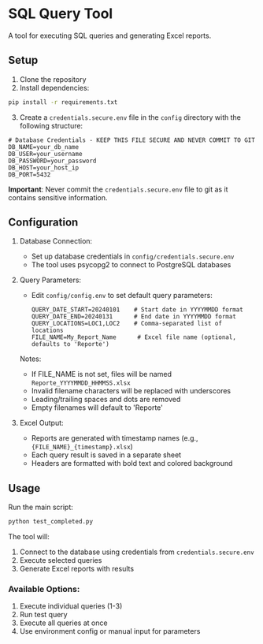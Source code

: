 # SQL Query Tool

A tool for executing SQL queries and generating Excel reports.

## Setup

1. Clone the repository
2. Install dependencies:
```bash
pip install -r requirements.txt
```

3. Create a `credentials.secure.env` file in the `config` directory with the following structure:
```env
# Database Credentials - KEEP THIS FILE SECURE AND NEVER COMMIT TO GIT
DB_NAME=your_db_name
DB_USER=your_username
DB_PASSWORD=your_password
DB_HOST=your_host_ip
DB_PORT=5432
```

**Important**: Never commit the `credentials.secure.env` file to git as it contains sensitive information.

## Configuration

1. Database Connection:
   - Set up database credentials in `config/credentials.secure.env`
   - The tool uses psycopg2 to connect to PostgreSQL databases

2. Query Parameters:
   - Edit `config/config.env` to set default query parameters:
     ```env
     QUERY_DATE_START=20240101    # Start date in YYYYMMDD format
     QUERY_DATE_END=20240131      # End date in YYYYMMDD format
     QUERY_LOCATIONS=LOC1,LOC2    # Comma-separated list of locations
     FILE_NAME=My_Report_Name      # Excel file name (optional, defaults to 'Reporte')
     ```
   Notes:
   - If FILE_NAME is not set, files will be named `Reporte_YYYYMMDD_HHMMSS.xlsx`
   - Invalid filename characters will be replaced with underscores
   - Leading/trailing spaces and dots are removed
   - Empty filenames will default to 'Reporte'

3. Excel Output:
   - Reports are generated with timestamp names (e.g., `{FILE_NAME}_{timestamp}.xlsx`)
   - Each query result is saved in a separate sheet
   - Headers are formatted with bold text and colored background

## Usage

Run the main script:
```bash
python test_completed.py
```

The tool will:
1. Connect to the database using credentials from `credentials.secure.env`
2. Execute selected queries
3. Generate Excel reports with results

### Available Options:
1. Execute individual queries (1-3)
2. Run test query
3. Execute all queries at once
4. Use environment config or manual input for parameters